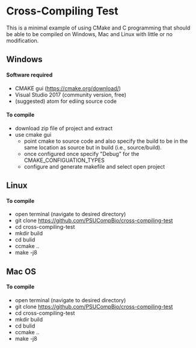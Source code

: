 # Cross-Compiling Test
This is a minimal example of using CMake and C programming that should
be able to be compiled on Windows, Mac and Linux with little or no modification.
##  Windows
#### Software required
- CMAKE gui (https://cmake.org/download/)
- Visual Studio 2017 (community version, free)
- (suggested) atom for ediing source code

#### To compile
- download zip file of project and extract
- use cmake gui
  - point cmake to source code and also specify the build to
    be in the same location as source but in build (i.e., source/build).
  - once configured once specify "Debug" for the CMAKE_CONFIGUATION_TYPES
  - configure and generate makefile and select open project


## Linux
#### To compile
- open terminal (navigate to desired directory)
- git clone https://github.com/PSUCompBio/cross-compiling-test
- cd cross-compiling-test
- mkdir build
- cd bulid
- ccmake ..
- make -j8

## Mac OS
#### To compile
- open terminal (navigate to desired directory)
- git clone https://github.com/PSUCompBio/cross-compiling-test
- cd cross-compiling-test
- mkdir build
- cd bulid
- ccmake ..
- make -j8
